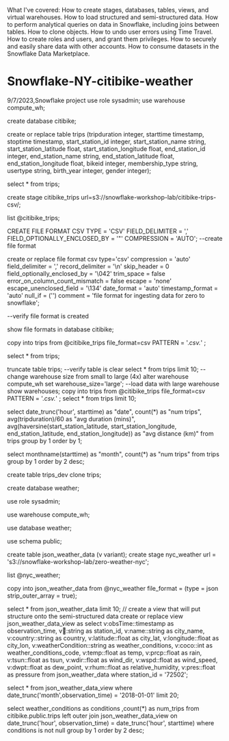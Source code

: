 What I've covered:
How to create stages, databases, tables, views, and virtual warehouses.
How to load structured and semi-structured data.
How to perform analytical queries on data in Snowflake, including joins between tables.
How to clone objects.
How to undo user errors using Time Travel.
How to create roles and users, and grant them privileges.
How to securely and easily share data with other accounts.
How to consume datasets in the Snowflake Data Marketplace.


# Snowflake-NY-citibike-weather
9/7/2023,Snowflake project
use role sysadmin;
use warehouse compute_wh;

create database citibike;

create or replace table trips
(tripduration integer,
starttime timestamp,
stoptime timestamp,
start_station_id integer,
start_station_name string,
start_station_latitude float,
start_station_longitude float,
end_station_id integer,
end_station_name string,
end_station_latitude float,
end_station_longitude float,
bikeid integer,
membership_type string,
usertype string,
birth_year integer,
gender integer);

select * from trips;

create stage citibike_trips
url=s3://snowflake-workshop-lab/citibike-trips-csv/;

list @citibike_trips;

CREATE FILE FORMAT CSV 
TYPE = 'CSV' 
FIELD_DELIMITER = ','
FIELD_OPTIONALLY_ENCLOSED_BY = '"'
COMPRESSION = 'AUTO'; 
--create file format

create or replace file format csv 
  type='csv'
  compression = 'auto' 
  field_delimiter = ',' 
  record_delimiter = '\n'
  skip_header = 0 
  field_optionally_enclosed_by = '\042' 
  trim_space = false
  error_on_column_count_mismatch = false 
  escape = 'none' 
  escape_unenclosed_field = '\134'
  date_format = 'auto' 
  timestamp_format = 'auto' 
  null_if = ('') 
  comment = 'file format for ingesting data for zero to snowflake';

  --verify file format is created

show file formats in database citibike;

copy into trips 
from @citibike_trips 
file_format=csv 
PATTERN = '.*csv.*' ;

select * from trips;

truncate table trips;
--verify table is clear
select * from trips limit 10;
--change warehouse size from small to large (4x)
alter warehouse compute_wh set warehouse_size='large';
--load data with large warehouse
show warehouses;
copy into trips 
from @citibike_trips 
file_format=csv 
PATTERN = '.*csv.*' ;
select * from trips limit 10;

select date_trunc('hour', starttime) as "date",
count(*) as "num trips",
avg(tripduration)/60 as "avg duration (mins)",
avg(haversine(start_station_latitude, start_station_longitude, end_station_latitude, end_station_longitude)) as "avg distance (km)"
from trips
group by 1 order by 1;


select
monthname(starttime) as "month",
count(*) as "num trips"
from trips
group by 1 order by 2 desc;

create table trips_dev clone trips;


create database weather;

use role sysadmin;

use warehouse compute_wh;

use database weather;

use schema public;

create table json_weather_data (v variant);
create stage nyc_weather
url = 's3://snowflake-workshop-lab/zero-weather-nyc';

list @nyc_weather;

copy into json_weather_data
from @nyc_weather 
file_format = (type = json strip_outer_array = true);

select * from json_weather_data limit 10;
// create a view that will put structure onto the semi-structured data
create or replace view json_weather_data_view as
select
    v:obsTime::timestamp as observation_time,
    v:station::string as station_id,
    v:name::string as city_name,
    v:country::string as country,
    v:latitude::float as city_lat,
    v:longitude::float as city_lon,
    v:weatherCondition::string as weather_conditions,
    v:coco::int as weather_conditions_code,
    v:temp::float as temp,
    v:prcp::float as rain,
    v:tsun::float as tsun,
    v:wdir::float as wind_dir,
    v:wspd::float as wind_speed,
    v:dwpt::float as dew_point,
    v:rhum::float as relative_humidity,
    v:pres::float as pressure
from
    json_weather_data
where
    station_id = '72502';


select * from json_weather_data_view
where date_trunc('month',observation_time) = '2018-01-01'
limit 20;

select weather_conditions as conditions
,count(*) as num_trips
from citibike.public.trips
left outer join json_weather_data_view
on date_trunc('hour', observation_time) = date_trunc('hour', starttime)
where conditions is not null
group by 1 order by 2 desc;

